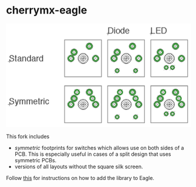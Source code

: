 cherrymx-eagle
==============

![cherry MX eagle library](library.png?raw=true)

This fork includes
- *symmetric* footprints for switches which allows use on both sides of a PCB. This is especially useful in cases of a split design that uses symmetric PCBs.
- versions of all layouts without the square silk screen.

Follow [this](https://learn.sparkfun.com/tutorials/how-to-install-and-setup-eagle/using-the-sparkfun-libraries) for instructions on how to add the library to Eagle.
